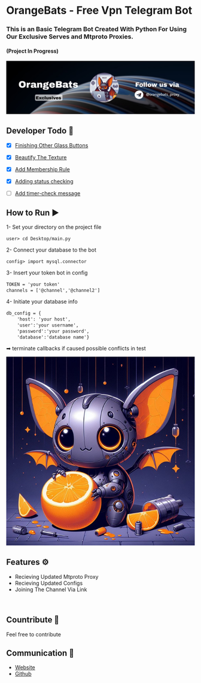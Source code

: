 # OrangeBats - Free Vpn Telegram Bot
### This is an Basic Telegram Bot Created With Python For Using Our Exclusive Serves and Mtproto Proxies.
#### (Project In Progress)

![banner](img/banner.jpg)

## Developer Todo 📝
- [x] [Finishing Other Glass Buttons]()
- [x] [Beautify The Texture]()
- [x] [Add Membership Rule]()
- [x] [Adding status checking]()
- [ ] [Add timer-check message]()


## How to Run ▶

1- Set your directory on the project file

```
user> cd Desktop/main.py
```
2- Connect your database to the bot
```
config> import mysql.connector
```
3- Insert your token bot in config 
```
TOKEN = 'your token'
channels = ['@channel','@channel2']
```
4- Initiate your database info
```
db_config = {
    'host': 'your host',
    'user':'your username',
    'password':'your password',
    'database':'database name'}
```
➡ terminate callbacks if caused possible conflicts in test


![orangebats-pfp](img/profile.jpg)
## Features ⚙
* Recieving Updated Mtproto Proxy
* Recieving Updated Configs
* Joining The Channel Via Link

<br/>

## Countribute 🤝
Feel free to contribute

## Communication 💌
* [Website](https://www.pariya-tavangar.ir)
* [Github](https://github.com/Ptavangar)
